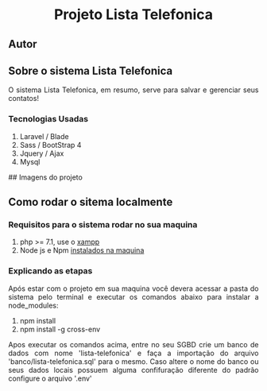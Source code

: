 <h1 style='text-align:center;'>Projeto Lista Telefonica</h1>

## Autor

## Sobre o sistema Lista Telefonica

<p style="text-align: justify">O sistema Lista Telefonica, em resumo, serve para salvar e gerenciar seus contatos! </p>

### Tecnologias Usadas
<ol>
<li>Laravel / Blade</li>
<li> Sass / BootStrap 4 </li>
<li>Jquery / Ajax</li>
<li>Mysql</li>
</ol>
## Imagens do projeto

<!-- #### Desktop(WEB)
<table>
   <tr>
       <td>Tela Inicial</td>
       <td>Adcionar Contato</td>
       <td>Buscar Contato</td>
   </tr>
    <tr>
        <td style="width:400px"><img src="readme/homepagePC.png" width="400"/></td>
        <td style="width:400px"><img src="readme/homepage-addPC.png" width="400"/></td>
        <td style="width:400px"><img src="readme/homepage-buscarPC.png" width="400"/></td>
   </tr>
</table>

#### Aplicação Celular(Mobile) 
<table>
   <tr>
       <td>Tela Inicial</td>
       <td>Painel de Controle</td>
       <td>Tela Desenvolvedores</td>
   </tr>
    <tr>
       <td style="width:400px"><img src="readme/homepageCL.jpg" width=""/></td>
       <td style="width:400px"><img src="readme/painelCL.jpg" width=""/></td>
        <td style="width:400px"><img src="readme/desenvolvedoresCL.jpg" width=""/></td>
   </tr>
</table> -->


## Como rodar o sitema localmente

### Requisitos para o sistema rodar no sua maquina

<ol>
    <li>php >= 7.1, use o <a href="">xampp</a></li>
    <li>Node js e Npm <a href="https://nodejs.org/en/">instalados na maquina</a></li>
</ol>


### Explicando as etapas
<p style="text-align: justify">Após estar com o projeto em sua maquina você devera acessar a pasta do sistema pelo terminal e executar os comandos abaixo para instalar a node_modules:</p>

<ol>
    <li>npm install</li>
    <li>npm install -g cross-env</li>
</ol>

<p style="text-align: justify">Apos executar os comandos acima, entre no seu SGBD crie um banco de dados com nome 'lista-telefonica' e faça a importação do arquivo 'banco/lista-telefonica.sql' para o mesmo. Caso altere o nome do banco ou seus dados locais possuem alguma confifuração diferente do padrão configure o arquivo '.env' </p>
